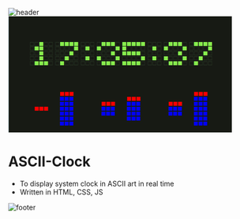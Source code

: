 ![header](https://capsule-render.vercel.app/api?type=slice&color=auto&height=130&section=header&text=ASCII%20Clock&fontSize=30&fontAlign=80)
![](Screen.gif) 

# ASCII-Clock
* To display system clock in ASCII art in real time
* Written in HTML, CSS, JS

![footer](https://capsule-render.vercel.app/api?type=slice&color=auto&height=130&section=footer)
